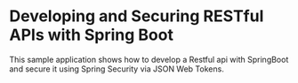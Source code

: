 # Developing and Securing RESTful APIs with Spring Boot
This sample application shows how to develop a Restful api with
SpringBoot and secure it using Spring Security via JSON Web Tokens.
